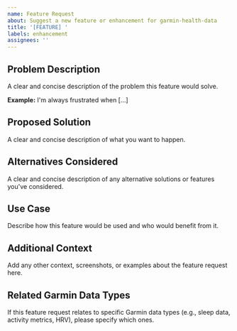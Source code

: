 ```yaml
---
name: Feature Request
about: Suggest a new feature or enhancement for garmin-health-data
title: '[FEATURE] '
labels: enhancement
assignees: ''
---
```


## Problem Description

A clear and concise description of the problem this feature would solve.

**Example:** I'm always frustrated when [...]

## Proposed Solution

A clear and concise description of what you want to happen.

## Alternatives Considered

A clear and concise description of any alternative solutions or features you've considered.

## Use Case

Describe how this feature would be used and who would benefit from it.

## Additional Context

Add any other context, screenshots, or examples about the feature request here.

## Related Garmin Data Types

If this feature request relates to specific Garmin data types (e.g., sleep data, activity metrics, HRV), please specify which ones.
